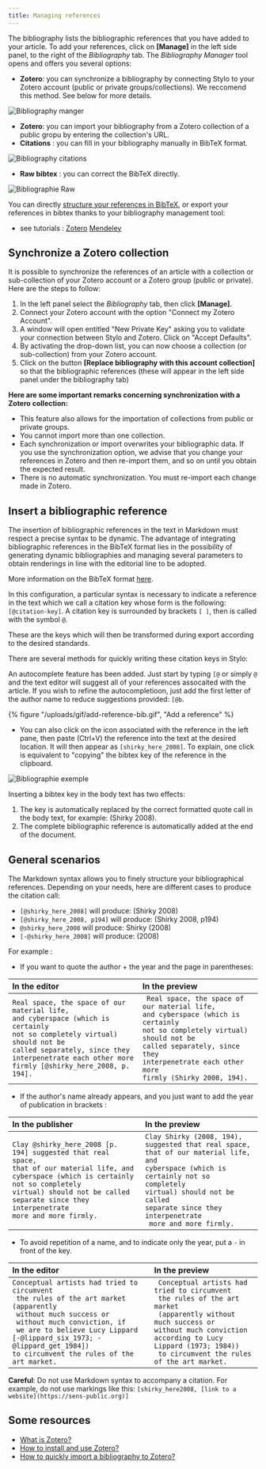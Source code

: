 ```yaml
---
title: Managing references
---
```


The bibliography lists the bibliographic references that you have added to your article. To add your references, click on **\[Manage\]** in the left side panel, to the right of the *Bibliography* tab. The *Bibliography Manager* tool opens and offers you several options:

- **Zotero**: you can synchronize a bibliography by connecting Stylo to your Zotero account (public or private groups/collections). We reccomend this method. See below for more details.

![Bibliography manger](/uploads/images/BibliographieZotero-V2.png)

- **Zotero**: you can import your bibliography from a Zotero collection of a public gropu by entering the collection's URL.
- **Citations** : you can fill in your bibliography manually in BibTeX format.

![Bibliography citations](/uploads/images/BibliographieCitations-V2.png)

- **Raw bibtex** : you can correct the BibTeX directly.

![Bibliographie Raw](/uploads/images/BibliographieRawBibTeX-V2.png)

You can directly [structure your references in BibTeX](http://www.andy-roberts.net/writing/latex/bibliographies), or export your references in bibtex thanks to your bibliography management tool:

- see tutorials : <a class="btn btn-info" href="http://archive.sens-public.org/IMG/pdf/Utiliser_Zotero.pdf" role="button">Zotero</a> <a class="btn btn-info" href="https://libguides.usask.ca/c.php?g=218034&p=1446316" role="button">Mendeley</a>

## Synchronize a Zotero collection

It is possible to synchronize the references of an article with a collection or sub-collection of your Zotero account or a Zotero group (public or private). Here are the steps to follow:

1. In the left panel select the *Bibliography* tab, then click **\[Manage\]**.
2. Connect your Zotero account with the option "Connect my Zotero Account".
3. A window will open entitled "New Private Key" asking you to validate your connection between Stylo and Zotero. Click on "Accept Defaults".
4. By activating the drop-down list, you can now choose a collection (or sub-collection) from your Zotero account.
5. Click on the button **\[Replace bibliography with this account collection\]** so that the bibliographic references (these will appear in the left side panel under the bibliography tab)

**Here are some important remarks concerning synchronization with a Zotero collection:**
- This feature also allows for the importation of collections from public or private groups.
- You cannot import more than one collection.
- Each synchronization or import overwrites your bibliographic data. If you use the synchronization option, we advise that you change your references in Zotero and then re-import them, and so on until you obtain the expected result.
- There is no automatic synchronization. You must re-import each change made in Zotero. 

## Insert a bibliographic reference

The insertion of bibliographic references in the text in Markdown must respect a precise syntax to be dynamic.
The advantage of integrating bibliographic references in the BibTeX format lies in the possibility of generating dynamic bibliographies and managing several parameters to obtain renderings in line with the editorial line to be adopted.

More information on the BibTeX format [here](/en/bibtexsyntax).

In this configuration, a particular syntax is necessary to indicate a reference in the text which we call a citation key whose form is the following: `[@citation-key]`.
A citation key is surrounded by brackets `[ ]`, then is called with the symbol `@`.

These are the keys which will then be transformed during export according to the desired standards.

There are several methods for quickly writing these citation keys in Stylo:

An autocomplete feature has been added. Just start by typing `[@` or simply `@` and the text editor will suggest all of your references assocaited with the article. If you wish to refine the autocompletioon, just add the first letter of the author name to reduce suggestions provided: `[@b`. 

{% figure "/uploads/gif/add-reference-bib.gif", "Add a reference" %}

- You can also click on the icon associated with the reference in the left pane, then paste (Ctrl+V) the reference into the text at the desired location. It will then appear as `[shirky_here_2008]`. To explain, one click is equivalent to "copying" the bibtex key of the reference in the clipboard.

![Bibliographie exemple](/uploads/images/Bibliographie-Exemple-V2.PNG)

Inserting a bibtex key in the body text has two effects:

1. The key is automatically replaced by the correct formatted quote call in the body text, for example: (Shirky 2008).
2. The complete bibliographic reference is automatically added at the end of the document.

## General scenarios

The Markdown syntax allows you to finely structure your bibliographical references. Depending on your needs, here are different cases to produce the citation call:
- `[@shirky_here_2008]` will produce: (Shirky 2008)
- `[@shirky_here_2008, p194]` will produce: (Shirky 2008, p194)
- `@shirky_here_2008` will produce: Shirky (2008)
- `[-@shirky_here_2008]` will produce: (2008)

For example :

- If you want to quote the author + the year and the page in parentheses:

| In the editor | In the preview|
|:--|:--|
|`Real space, the space of our material life, `<br/>`and cyberspace (which is certainly `<br/>`not so completely virtual) should not be `<br/>`called separately, since they `<br/>`interpenetrate each other more `<br/>`firmly [@shirky_here_2008, p. 194]. `|` Real space, the space of our material life,`<br/>` and cyberspace (which is certainly `<br/>`not so completely virtual) should not be `<br/>`called separately, since they `<br/>`interpenetrate each other more `<br/>`firmly (Shirky 2008, 194).`|

- If the author's name already appears, and you just want to add the year of publication in brackets :

|In the publisher | In the preview|
|:--|:--|
|`Clay @shirky_here_2008 [p. 194] suggested that real space,`<br/>` that of our material life, and `<br/>`cyberspace (which is certainly not so completely `<br/>`virtual) should not be called `<br/>`separate since they interpenetrate `<br/>` more and more firmly. ` | `Clay Shirky (2008, 194), suggested that real space, `<br/>`that of our material life, and `<br/>`cyberspace (which is certainly not so completely `<br/>`virtual) should not be called `<br/>`separate since they interpenetrate `<br/>` more and more firmly.`|

- To avoid repetition of a name, and to indicate only the year, put a `-` in front of the key.


|In the editor | In the preview|
|:--|:--|
|`Conceptual artists had tried to circumvent`<br/>` the rules of the art market (apparently`<br/>` without much success or`<br/>` without much conviction, if`<br/>` we are to believe Lucy Lippard [-@lippard_six_1973; -@lippard_get_1984])`<br/>` to circumvent the rules of the art market. ` | ` Conceptual artists had tried to circumvent`<br/>` the rules of the art market`<br/>` (apparently without much success or`<br/>` without much conviction according to Lucy Lippard (1973; 1984)) `<br/>` to circumvent the rules of the art market.`|

**Careful**: Do not use Markdown syntax to accompany a citation. For example, do not use markings like this: `[shirky_here2008, [link to a website](https://sens-public.org)]`

## Some resources

- [What is Zotero?](http://editorialisation.org/ediwiki/index.php?title=Zotero)
- [How to install and use Zotero?](https://bib.umontreal.ca/citer/logiciels-bibliographiques/zotero/installer)
- [How to quickly import a bibliography to Zotero?](https://bib.umontreal.ca/citer/logiciels-bibliographiques/zotero/installer#h5o-13)
